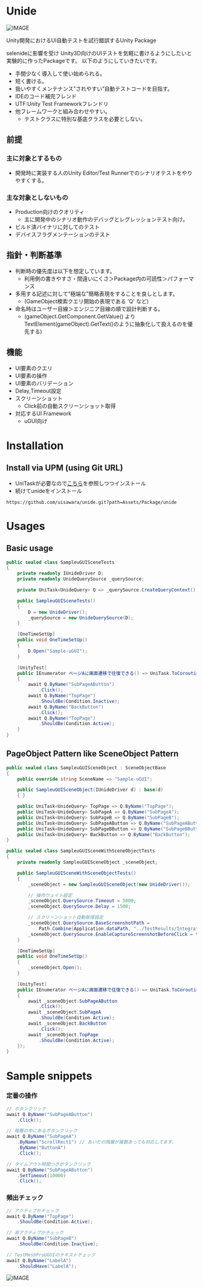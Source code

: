 # Unide

![IMAGE](https://github.com/uisawara/unide/blob/main/CodeCoverage/Report/badge_combined.svg)

Unity開発におけるUI自動テストを試行錯誤するUnity Package

selenideに影響を受け Unity3D向けのUIテストを気軽に書けるようにしたいと実験的に作ったPackageです。
以下のようにしていきたいです。

- 手間少なく導入して使い始められる。
- 短く書ける。
- 扱いやすくメンテナンス”されやすい”自動テストコードを目指す。
- IDEのコード補完フレンド
- UTF:Unity Test Frameworkフレンドリ
- 他フレームワークと組み合わせやすい。
  - テストクラスに特別な基底クラスを必要としない。


## 前提

### 主に対象とするもの

* 開発時に実装する人のUnity Editor/Test Runnerでのシナリオテストをやりやすくする。

### 主な対象としないもの

* Production向けのクオリティ
  * 主に開発中のシナリオ動作のデバッグとレグレッションテスト向け。
* ビルド済バイナリに対してのテスト
* デバイスフラグメンテーションのテスト

## 指針・判断基準

* 判断時の優先度は以下を想定しています。
  * 利用側の書きやすさ・間違いにくさ＞Package内の可読性＞パフォーマンス
* 多用する記述に対して”極端な”簡略表現をすることを良しとします。
  * (GameObject検索クエリ開始の表現である 'Q' など)
* 命名時はユーザー目線＞エンジニア目線の順で設計判断する。
  * (gameObject.GetComponent<TextMesh>.GetValue() より TextElement(gameObject).GetText()のように抽象化して扱えるのを優先する)

## 機能

- UI要素のクエリ
- UI要素の操作
- UI要素のバリデーション
- Delay,Timeout設定
- スクリーンショット
  - Click前の自動スクリーンショット取得
- 対応するUI Framework
  - uGUI向け

# Installation

## Install via UPM (using Git URL)

* UniTaskが必要なので[こちら](https://github.com/Cysharp/UniTask)を参照しつつインストール
* 続けてunideをインストール
```
https://github.com/uisawara/unide.git?path=Assets/Package/unide
```

# Usages

## Basic usage

```C#
public sealed class SampleuGUISceneTests
{
    private readonly IUnideDriver D;
    private readonly UnideQuerySource _querySource;

    private UniTask<UnideQuery> Q => _querySource.CreateQueryContext();

    public SampleuGUISceneTests()
    {
        D = new UnideDriver();
        _querySource = new UnideQuerySource(D);
    }

    [OneTimeSetUp]
    public void OneTimeSetUp()
    {
        D.Open("Sample-uGUI");
    }

    [UnityTest]
    public IEnumerator ページAに画面遷移で往復できる() => UniTask.ToCoroutine(async () =>
    {
        await Q.ByName("SubPageAButton")
            .Click();
        await Q.ByName("TopPage")
            .ShouldBe(Condition.Inactive);
        await Q.ByName("BackButton")
            .Click();
        await Q.ByName("TopPage")
            .ShouldBe(Condition.Active);
    }
}
```

## PageObject Pattern like SceneObject Pattern

```c#
public sealed class SampleuGUISceneObject : SceneObjectBase
{
    public override string SceneName => "Sample-uGUI";

    public SampleuGUISceneObject(IUnideDriver d) : base(d)
    { }

    public UniTask<UnideQuery> TopPage => Q.ByName("TopPage");
    public UniTask<UnideQuery> SubPageA => Q.ByName("SubPageA");
    public UniTask<UnideQuery> SubPageB => Q.ByName("SubPageB");
    public UniTask<UnideQuery> SubPageAButton => Q.ByName("SubPageAButton");
    public UniTask<UnideQuery> SubPageBButton => Q.ByName("SubPageBButton");
    public UniTask<UnideQuery> BackButton => Q.ByName("BackButton");
}

public sealed class SampleuGUISceneWithSceneObjectTests
{
    private readonly SampleuGUISceneObject _sceneObject;

    public SampleuGUISceneWithSceneObjectTests()
    {
        _sceneObject = new SampleuGUISceneObject(new UnideDriver());

        // 操作ウェイト設定
        _sceneObject.QuerySource.Timeout = 5000;
        _sceneObject.QuerySource.Delay = 1500;

        // スクリーンショット自動取得設定
        _sceneObject.QuerySource.BaseScreenshotPath =
            Path.Combine(Application.dataPath, "../TestResults/IntegrationTests/Screenshots");
        _sceneObject.QuerySource.EnableCaptureScreenshotBeforeClick = true;
    }

    [OneTimeSetUp]
    public void OneTimeSetUp()
    {
        _sceneObject.Open();
    }

    [UnityTest]
    public IEnumerator ページAに画面遷移で往復できる() => UniTask.ToCoroutine(async () =>
    {
        await _sceneObject.SubPageAButton
            .Click();
        await _sceneObject.SubPageA
            .ShouldBe(Condition.Active);
        await _sceneObject.BackButton
            .Click();
        await _sceneObject.TopPage
            .ShouldBe(Condition.Active);
    });
}
```

# Sample snippets

### 定番の操作

```c#
// ボタンクリック
await Q.ByName("SubPageAButton")
    .Click();

// 階層の中にあるボタンクリック
await Q.ByName("SubPageA")
    .ByName("ScrollRect1") // あいだの階層が複数あっても対応してます。
    .ByName("ButtonA")
    .Click();

// タイムアウト時間つきボタンクリック
await Q.ByName("SubPageAButton")
    .SetTimeout(10000)
    .Click();
```

### 頻出チェック

```c#
// アクティブかチェック
await Q.ByName("TopPage")
    .ShouldBe(Condition.Active);

// 非アクティブかチェック
await Q.ByName("SubPageB")
    .ShouldBe(Condition.Inactive);

// TestMeshProUGUIのテキストチェック
await Q.ByName("LabelA")
    .ShouldHave("LabelA");
```

![IMAGE](https://github.com/uisawara/unide/blob/main/Assets/icon.png)
